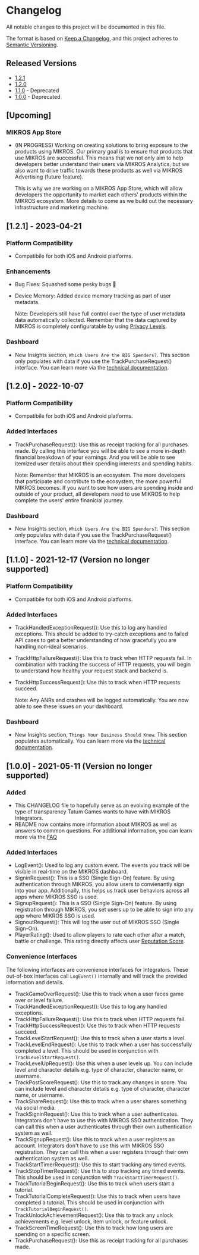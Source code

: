 # Changelog

All notable changes to this project will be documented in this file.

The format is based on [Keep a Changelog](https://keepachangelog.com/en/1.0.0/),
and this project adheres to [Semantic Versioning](https://semver.org/spec/v2.0.0.html).

## Released Versions

* [1.2.1](#1.2.1)
* [1.2.0](#1.2.0)
* [1.1.0](#1.1.0) - Deprecated
* [1.0.0](#1.0.0) - Deprecated

## [Upcoming]

### MIKROS App Store 

- (IN PROGRESS) Working on creating solutions to bring exposure to the products using MIKROS. Our 
  primary goal is to ensure that products that use MIKROS are successful. This means that we not only 
  aim to help developers better understand their users via MIKROS Analytics, but we also want to drive 
  traffic towards these products as well via MIKROS Advertising (future feature).
 
  This is why we are working on a MIKROS App Store, which will allow developers the opportunity to
  market each others' products within the MIKROS ecosystem. More details to come as we build out the 
  necessary infrastructure and marketing machine.
  
<a name="1.2.1"></a>
## [1.2.1] - 2023-04-21

### Platform Compatibility

- Compatibile for both iOS and Android platforms.

### Enhancements

- Bug Fixes: Squashed some pesky bugs :bug:
- Device Memory: Added device memory tracking as part of user metadata.
  
  Note: Developers still have full control over the type of user metadata data automatically collected. Remember that
  the data captured by MIKROS is completely configuratable by using [Privacy Levels](https://developer.tatumgames.com/documentation/disable-mikros-analytics).

### Dashboard

- New Insights section, `Which Users Are the BIG Spenders?`. This section only populates with data if 
  you use the TrackPurchaseRequest() interface. You can learn more via the [technical documentation](https://developer.tatumgames.com/documentation/log-preset-events#track-purchase).   

<a name="1.2.0"></a>
## [1.2.0] - 2022-10-07

### Platform Compatibility

- Compatibile for both iOS and Android platforms.

### Added Interfaces

- TrackPurchaseRequest(): Use this as receipt tracking for all purchases made. By calling this 
  interface you will be able to see a more in-depth financial breakdown of your earnings. And you 
  will be able to see itemized user details about their spending interests and spending habits.

  Note: Remember that MIKROS is an ecosystem. The more developers that participate and contribute to 
  the ecosystem, the more powerful MIKROS becomes. If you want to see how users are spending inside 
  and outside of your product, all developers need to use MIKROS to help complete the users' entire 
  finanicial journey.

### Dashboard

- New Insights section, `Which Users Are the BIG Spenders?`. This section only populates with data if 
  you use the TrackPurchaseRequest() interface. You can learn more via the [technical documentation](https://developer.tatumgames.com/documentation/log-preset-events#track-purchase). 
  
<a name="1.1.0"></a>
## [1.1.0] - 2021-12-17 (Version no longer supported)

### Platform Compatibility

- Compatibile for both iOS and Android platforms.

### Added Interfaces

- TrackHandledExceptionRequest(): Use this to log any handled exceptions. This should be added to 
  try-catch exceptions and to failed API cases to get a better understanding of how gracefully you are 
  handling non-ideal scenarios.
- TrackHttpFailureRequest(): Use this to track when HTTP requests fail. In combination with tracking 
  the success of HTTP requests, you will begin to understand how healthy your request stack and backend is.
- TrackHttpSuccessRequest(): Use this to track when HTTP requests succeed.  
  
  Note: Any ANRs and crashes will be logged automatically. You are now able to see these issues on your 
  dashboard.
  
### Dashboard

- New Insights section, `Things Your Business Should Know`. This section populates automatically. You can 
  learn more via the [technical documentation](https://developer.tatumgames.com/documentation/preset/business). 

<a name="1.0.0"></a>
## [1.0.0] - 2021-05-11 (Version no longer supported)

### Added

- This CHANGELOG file to hopefully serve as an evolving example of the type of transparency Tatum Games 
  wants to have with MIKROS Integrators.
- README now contains more information about MIKROS as well as answers to common questions. For additional 
  information, you can learn more via the [FAQ](https://stage-developer.tatumgames.com/documentation/faq)

### Added Interfaces

- LogEvent(): Used to log any custom event. The events you track will be visible in real-time on
  the MIKROS dashboard.
- SigninRequest(): This is a SSO (Single Sign-On) feature. By using authentication through MIKROS, 
  you allow users to convienantly sign into your app. Additionally, this helps us track user behaviors 
  across all apps where MIKROS SSO is used.
- SignupRequest(): This is a SSO (Single Sign-On) feature. By using registration through MIKROS, you set 
  users up to be able to sign into any app where MIKROS SSO is used.
- SignoutRequest(): This will log the user out of MIKROS SSO (Single Sign-On).
- PlayerRating(): Used to allow players to rate each other after a match, battle or challenge. This rating
  directly affects user [Reputation Score](https://developer.tatumgames.com/documentation/scores#reputation-score).

### Convenience Interfaces

The following interfaces are convenience interfaces for Integrators. These out-of-box interfaces 
call `LogEvent()` internally and will track the provided information and details.

- TrackGameOverRequest(): Use this to track when a user faces game over or level failure.
- TrackHandledExceptionRequest(): Use this to log any handled exceptions.
- TrackHttpFailureRequest(): Use this to track when HTTP requests fail.
- TrackHttpSuccessRequest(): Use this to track when HTTP requests succeed.
- TrackLevelStartRequest(): Use this to track when a user starts a level.
- TrackLevelEndRequest(): Use this to track when a user has successfully completed a level. This should be used in 
  conjunction with `TrackLevelStartRequest()`.
- TrackLevelUpRequest(): Use this when a user levels up. You can include level and character
  details e.g. type of character, character name, or username.
- TrackPostScoreRequest(): Use this to track any changes in score. You can include level and character
  details e.g. type of character, character name, or username.
- TrackShareRequest(): Use this to track when a user shares something via social media.
- TrackSigninRequest(): Use this to track when a user authenticates. Integrators don't have to use
  this with MIKROS SSO authentication. They can call this when a user authenticates through
  their own authentication system as well.
- TrackSignupRequest(): Use this to track when a user registers an account. Integrators don't have
  to use this with MIKROS SSO registration. They can call this when a user registers through
  their own authentication system as well.
- TrackStartTimerRequest(): Use this to start tracking any timed events.
- TrackStopTimerRequest(): Use this to stop tracking any timed events. This should be used in conjunction
  with `TrackStartTimerRequest()`.
- TrackTutorialBeginRequest(): Use this to track when users start a tutorial.
- TrackTutorialCompleteRequest(): Use this to track when users have completed a tutorial. This should be used in
  conjunction with `TrackTutorialBeginRequest()`.
- TrackUnlockAchievementRequest(): Use this to track any unlock achievements e.g. level unlock, item
  unlock, or feature unlock.
- TrackScreenTimeRequest(): Use this to track how long users are spending on a specific screen.
- TrackPurchaseRequest(): Use this as receipt tracking for all purchases made.  
